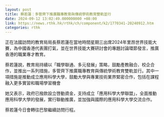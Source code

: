 ```yaml
---
layout: post
title: 蔡若蓮：多管齊下推廣職專教育與傳統學術教育雙軌並行
date: 2024-09-12 13:02:49.000000000 +08:00
link: https://news.rthk.hk/rthk/ch/component/k2/1770341-20240912.htm
categories: rthk
---
```


正在法國訪問的教育局局長蔡若蓮在當地時間星期三出席2024年里昂世界技能大賽，為中國香港代表團打氣，並在世界技能大賽研討會的專題討論環節發言，推廣香港的職業專才教育。

蔡若蓮說，教育局持續以「職學聯通、多元發展」策略，鼓勵產教融合、校企合作，並推出一系列措施，多管齊下推廣職專教育與傳統學術教育雙軌並行。其中一項措施是推動成立應用科學大學，鼓勵大學與專業技術業界緊密合作，包括在課程融入更多實習和職場學習機會

她又表示，政府已撥款設立啓動資金，支持成立「應用科學大學聯盟」，全面推動應用科學大學的發展，實行聯動推廣，並加強與國際的應用科學大學交流合作。

蔡若蓮今日會轉往巴黎繼續訪問行程。
